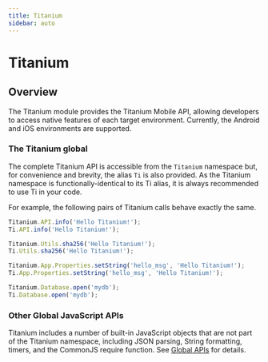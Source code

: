 ```yaml
---
title: Titanium
sidebar: auto
---
```


<Breadcrumb/>

# Titanium

<ProxySummary/>

## Overview

The Titanium module provides the Titanium Mobile API, allowing developers to access native features of each target environment. Currently, the Android and iOS environments are supported.

### The Titanium global

The complete Titanium API is accessible from the `Titanium` namespace but, for convenience and brevity, the alias `Ti` is also provided. As the Titanium namespace is functionally-identical to its Ti alias, it is always recommended to use Ti in your code.

For example, the following pairs of Titanium calls behave exactly the same.

```js
Titanium.API.info('Hello Titanium!');
Ti.API.info('Hello Titanium!');

Titanium.Utils.sha256('Hello Titanium!');
Ti.Utils.sha256('Hello Titanium!');

Titanium.App.Properties.setString('hello_msg', 'Hello Titanium!');
Ti.App.Properties.setString('hello_msg', 'Hello Titanium!');

Titanium.Database.open('mydb');
Ti.Database.open('mydb');
```

### Other Global JavaScript APIs
Titanium includes a number of built-in JavaScript objects that are not part of the Titanium namespace, including JSON parsing, String formatting, timers, and the CommonJS require function. See [Global APIs](/api/global.md) for details.

<ApiDocs/>